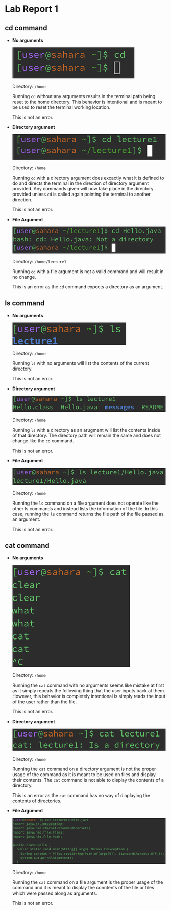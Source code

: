 # Lab Report 1

## cd command
* __No arguments__
  
  ![Image](cd-no-args.png)
  
  Directory: `/home`

  Running `cd` without any arguments results in the terminal path being reset to the home directory. This behavior is intentional and is meant to be used to reset the terminal working location.

  This is not an error.
* __Directory argument__

  ![Image](cd-direc-arg.png)
  
  Directory: `/home`

  Running `cd` with a directory argument does excactly what it is defined to do and directs the terminal in the direction of directory argument provided. Any commands given will now take place in the directory provided unless `cd` is called again pointing the terminal to another direction.

  This is not an error.
* __File Argument__

  ![Image](cd-file-arg.png)

  Directory: `/home/lecture1`

  Running `cd` with a file argument is not a valid command and will result in no change.

  This is an error as the `cd` command expects a directory as an argument.
  
## ls command
* __No arguments__

  ![Image](ls-no-args.png)
  
  Directory: `/home`

  Running `ls` with no arguments will list the contents of the current directory.

  This is not an error.
* __Directory argument__

  ![Image](ls-direc-arg.png)
  
  Directory: `/home`

  Running `ls` with a directory as an arugment will list the contents inside of that directory. The directory path will remain the same and does not change like the `cd` command.

  This is not an error.
* __File Argument__

  ![Image](ls-file-arg.png)
  
  Directory: `/home`

  Running the `ls` command on a file argument does not operate like the other ls commands and instead lists the information of the file. In this case, running the `ls` command returns the file path of the file passed as an argument.

  This is not an error.

## cat command
* __No arguments__

  ![Image](cat-no-args.png)

  Directory: `/home`

  Running the `cat` command with no arguments seems like mistake at first as it simply repeats the following thing that the user inputs back at them. However, this behavior is completely intentional is simply reads the input of the user rather than the file.

  This is not an error.
* __Directory argument__

  ![Image](cat-direc-arg.png)

  Directory: `/home`

  Running the `cat` command on a directory argument is not the proper usage of the command as it is meant to be used on files and display their contents. The `cat` command is not able to display the contents of a directory.

  This is an error as the `cat` command has no way of diaplaying the contents of directories.
* __File Argument__

  ![Image](cat-file-arg.png)

  Directory: `/home`

  Running the `cat` command on a file argument is the proper usage of the command and it is meant to display the conntents of the file or files which were passed along as arguments.

  This is not an error.
